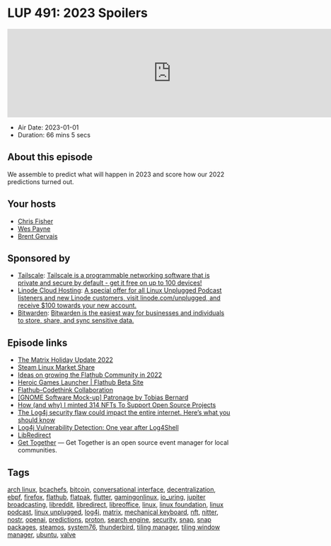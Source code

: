 # LUP 491: 2023 Spoilers

<iframe src="https://player.fireside.fm/v2/RUkczH-V+MGLYSKFv?theme=dark" width="740" height="200" frameborder="0" scrolling="no"></iframe>

* Air Date: 2023-01-01
* Duration: 66 mins 5 secs

## About this episode

We assemble to predict what will happen in 2023 and score how our 2022 predictions turned out.

## Your hosts
* [Chris Fisher](https://linuxunplugged.com/hosts/chrislas)
* [Wes Payne](https://linuxunplugged.com/hosts/wes)
* [Brent Gervais](https://linuxunplugged.com/hosts/brent)

## Sponsored by

  * [Tailscale](http://tailscale.com/linuxunplugged): [Tailscale is a programmable networking software that is private and secure by default - get it free on up to 100 devices!](http://tailscale.com/linuxunplugged)
  * [Linode Cloud Hosting](https://linode.com/unplugged): [A special offer for all Linux Unplugged Podcast listeners and new Linode customers, visit linode.com/unplugged, and receive $100 towards your new account. ](https://linode.com/unplugged)
  * [Bitwarden](https://bitwarden.com/linux): [Bitwarden is the easiest way for businesses and individuals to store, share, and sync sensitive data.](https://bitwarden.com/linux)



## Episode links

  * [The Matrix Holiday Update 2022](https://matrix.org/blog/2022/12/25/the-matrix-holiday-update-2022 "The Matrix Holiday Update 2022")
  * [Steam Linux Market Share](https://www.gamingonlinux.com/steam-tracker/ "Steam Linux Market Share")
  * [Ideas on growing the Flathub Community in 2022](https://discourse.flathub.org/t/ideas-on-growing-the-flathub-community-in-2022/2053 "Ideas on growing the Flathub Community in 2022")
  * [Heroic Games Launcher | Flathub Beta Site](https://beta.flathub.org/apps/details/com.heroicgameslauncher.hgl "Heroic Games Launcher | Flathub Beta Site")
  * [Flathub-Codethink Collaboration](https://www.codethink.co.uk/articles/2022/flathub-codethink-collaboration/ "Flathub-Codethink Collaboration")
  * [[GNOME Software Mock-up] Patronage by Tobias Bernard](https://www.reddit.com/r/gnome/comments/zg3dbz/gnome_software_mockup_patronage_by_tobias_bernard/ "\[GNOME Software Mock-up\] Patronage by Tobias Bernard")
  * [How (and why) I minted 314 NFTs To Support Open Source Projects](https://albertoroura.com/how-and-why-i-minted-314-nfts-to-support-open-source-projects/ "How \(and why\) I minted 314 NFTs To Support Open Source Projects")
  * [The Log4j security flaw could impact the entire internet. Here’s what you should know](https://www.cnn.com/2021/12/15/tech/log4j-vulnerability/index.html "The Log4j security flaw could impact the entire internet. Here’s what you should know")
  * [Log4j Vulnerability Detection: One year after Log4Shell](https://securityboulevard.com/2022/12/log4j-vulnerability-detection-one-year-after-log4shell-firms-still-struggle-to-hunt-down-log4j-contrast-security/ "Log4j Vulnerability Detection: One year after Log4Shell")
  * [LibRedirect](https://libredirect.github.io/ "LibRedirect")
  * [Get Together](https://gettogether.community/ "Get Together") — Get Together is an open source event manager for local communities.



## Tags

[arch linux](https://linuxunplugged.com/tags/arch%20linux), [bcachefs](https://linuxunplugged.com/tags/bcachefs), [bitcoin](https://linuxunplugged.com/tags/bitcoin), [conversational interface](https://linuxunplugged.com/tags/conversational%20interface), [decentralization](https://linuxunplugged.com/tags/decentralization), [ebpf](https://linuxunplugged.com/tags/ebpf), [firefox](https://linuxunplugged.com/tags/firefox), [flathub](https://linuxunplugged.com/tags/flathub), [flatpak](https://linuxunplugged.com/tags/flatpak), [flutter](https://linuxunplugged.com/tags/flutter), [gamingonlinux](https://linuxunplugged.com/tags/gamingonlinux), [io_uring](https://linuxunplugged.com/tags/io_uring), [jupiter broadcasting](https://linuxunplugged.com/tags/jupiter%20broadcasting), [libreddit](https://linuxunplugged.com/tags/libreddit), [libredirect](https://linuxunplugged.com/tags/libredirect), [libreoffice](https://linuxunplugged.com/tags/libreoffice), [linux](https://linuxunplugged.com/tags/linux), [linux foundation](https://linuxunplugged.com/tags/linux%20foundation), [linux podcast](https://linuxunplugged.com/tags/linux%20podcast), [linux unplugged](https://linuxunplugged.com/tags/linux%20unplugged), [log4j](https://linuxunplugged.com/tags/log4j), [matrix](https://linuxunplugged.com/tags/matrix), [mechanical keyboard](https://linuxunplugged.com/tags/mechanical%20keyboard), [nft](https://linuxunplugged.com/tags/nft), [nitter](https://linuxunplugged.com/tags/nitter), [nostr](https://linuxunplugged.com/tags/nostr), [openai](https://linuxunplugged.com/tags/openai), [predictions](https://linuxunplugged.com/tags/predictions), [proton](https://linuxunplugged.com/tags/proton), [search engine](https://linuxunplugged.com/tags/search%20engine), [security](https://linuxunplugged.com/tags/security), [snap](https://linuxunplugged.com/tags/snap), [snap packages](https://linuxunplugged.com/tags/snap%20packages), [steamos](https://linuxunplugged.com/tags/steamos), [system76](https://linuxunplugged.com/tags/system76), [thunderbird](https://linuxunplugged.com/tags/thunderbird), [tiling manager](https://linuxunplugged.com/tags/tiling%20manager), [tiling window manager](https://linuxunplugged.com/tags/tiling%20window%20manager), [ubuntu](https://linuxunplugged.com/tags/ubuntu), [valve](https://linuxunplugged.com/tags/valve)